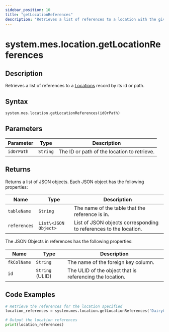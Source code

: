 ```yaml
---
sidebar_position: 10
title: "getLocationReferences"
description: "Retrieves a list of references to a location with the given id or path."
---
```


# system.mes.location.getLocationReferences

## Description

Retrieves a list of references to a [Locations](../../data-model/location-model/location) record by its id or path.

## Syntax
```python
system.mes.location.getLocationReferences(idOrPath)
```

## Parameters

| Parameter  | Type     | Description                                 |
|------------|----------|---------------------------------------------|
| `idOrPath` | `String` | The ID or path of the location to retrieve. |

## Returns

Returns a list of JSON objects. Each JSON object has the following properties:

| Name         | Type                 | Description                                                        |
|--------------|----------------------|--------------------------------------------------------------------|
| `tableName`  | `String`             | The name of the table that the reference is in.                    |
| `references` | `List\<JSON Object>` | List of JSON objects corresponding to references to the location.  |

The JSON Objects in references has the following properties:

| Name        | Type            | Description                                              |
|-------------|-----------------|----------------------------------------------------------|
| `fkColName` | `String`        | The name of the foreign key column.                      |
| `id`        | `String` (ULID) | The ULID of the object that is referencing the location. |

## Code Examples

```python
# Retrieve the references for the location specified
location_references = system.mes.location.getLocationReferences('DairyCo')

# Output the location references
print(location_references)
```